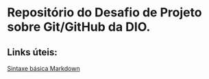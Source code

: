 # Repositório do Desafio de Projeto sobre Git/GitHub da DIO.

## Links úteis:
[Sintaxe básica Markdown](https://www.markdownguide.org/basic-syntax/)
